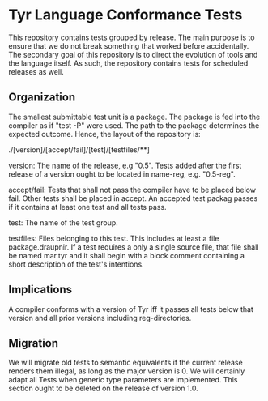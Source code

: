 # Tyr Language Conformance Tests

This repository contains tests grouped by release.
The main purpose is to ensure that we do not break something that worked before accidentally.
The secondary goal of this repository is to direct the evolution of tools and the language itself.
As such, the repository contains tests for scheduled releases as well.


## Organization

The smallest submittable test unit is a package.
The package is fed into the compiler as if "test -P" were used.
The path to the package determines the expected outcome.
Hence, the layout of the repository is:

./[version]/[accept/fail]/[test]/[testfiles/**]

version: The name of the release, e.g "0.5". Tests added after the first release of a version ought to be located in name-reg, e.g. "0.5-reg".

accept/fail: Tests that shall not pass the compiler have to be placed below fail. Other tests shall be placed in accept. An accepted test packag passes if it contains at least one test and all tests pass.

test: The name of the test group.

testfiles: Files belonging to this test.
This includes at least a file package.draupnir.
If a test requires a only a single source file, that file shall be named mar.tyr and it shall begin with a block comment containing a short description of the test's intentions.


## Implications

A compiler conforms with a version of Tyr iff it passes all tests below that version and all prior versions including reg-directories.


## Migration

We will migrate old tests to semantic equivalents if the current release renders them illegal, as long as the major version is 0.
We will certainly adapt all Tests when generic type parameters are implemented.
This section ought to be deleted on the release of version 1.0.
